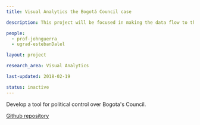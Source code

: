 ```yaml
---
title: Visual Analytics the Bogotá Council case

description: This project will be focused in making the data flow to the correct stakeholders, making the middleman’s job easier and dynamizing its use. The forms for data input will be simplified, the data will be reorganized and stored for future use, and visualizations will be made regarding the user’s best interests.

people:
  - prof-johnguerra
  - ugrad-estebanDalel

layout: project  

research_area: Visual Analytics

last-updated: 2018-02-19

status: inactive
---
```

Develop a tool for political control over Bogota's Council.

[Github repository](https://github.com/EstebanDalelR/Thesis-Viz)
